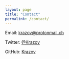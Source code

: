 ```yaml
---
layout: page
title: "Contact"
permalink: /contact/
---
```


Email: [krazov@protonmail.ch](mailto:krazov@protonmail.ch)

Twitter: [@Krazov](http://twitter.com/Krazov)

GitHub: [Krazov](https://github.com/Krazov)